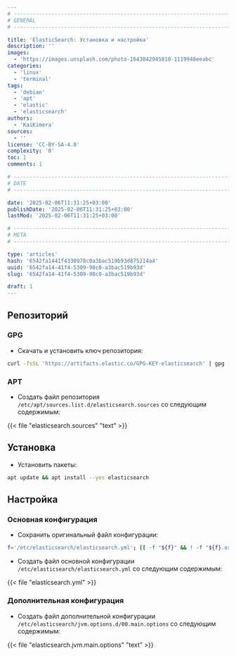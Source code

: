 ```yaml
---
# -------------------------------------------------------------------------------------------------------------------- #
# GENERAL
# -------------------------------------------------------------------------------------------------------------------- #

title: 'ElasticSearch: Установка и настройка'
description: ''
images:
  - 'https://images.unsplash.com/photo-1643042945810-1119948eeabc'
categories:
  - 'linux'
  - 'terminal'
tags:
  - 'debian'
  - 'apt'
  - 'elastic'
  - 'elasticsearch'
authors:
  - 'KaiKimera'
sources:
  - ''
license: 'CC-BY-SA-4.0'
complexity: '0'
toc: 1
comments: 1

# -------------------------------------------------------------------------------------------------------------------- #
# DATE
# -------------------------------------------------------------------------------------------------------------------- #

date: '2025-02-06T11:31:25+03:00'
publishDate: '2025-02-06T11:31:25+03:00'
lastMod: '2025-02-06T11:31:25+03:00'

# -------------------------------------------------------------------------------------------------------------------- #
# META
# -------------------------------------------------------------------------------------------------------------------- #

type: 'articles'
hash: '6542fa1441f4330978c0a3bac519b93d875214a4'
uuid: '6542fa14-41f4-5309-98c0-a3bac519b93d'
slug: '6542fa14-41f4-5309-98c0-a3bac519b93d'

draft: 1
---
```




<!--more-->

## Репозиторий

### GPG

- Скачать и установить ключ репозитория:

```bash
curl -fsSL 'https://artifacts.elastic.co/GPG-KEY-elasticsearch' | gpg --dearmor -o '/etc/apt/keyrings/elasticsearch.gpg'
```

### APT

- Создать файл репозитория `/etc/apt/sources.list.d/elasticsearch.sources` со следующим содержимым:

{{< file "elasticsearch.sources" "text" >}}

## Установка

- Установить пакеты:

```bash
apt update && apt install --yes elasticsearch
```

## Настройка

### Основная конфигурация

- Сохранить оригинальный файл конфигурации:

```bash
f='/etc/elasticsearch/elasticsearch.yml'; [[ -f "${f}" && ! -f "${f}.orig" ]] && mv "${f}" "${f}.orig"
```

- Создать файл основной конфигурации `/etc/elasticsearch/elasticsearch.yml` со следующим содержимым:

{{< file "elasticsearch.yml" >}}

### Дополнительная конфигурация

- Создать файл дополнительной конфигурации `/etc/elasticsearch/jvm.options.d/00.main.options` со следующим содержимым:

{{< file "elasticsearch.jvm.main.options" "text" >}}
